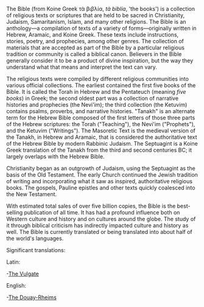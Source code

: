The Bible (from  Koine Greek  τὰ βιβλία,  _tà biblía_, 'the books') is a collection of  religious texts or scriptures that are held to be sacred in Christianity,  Judaism, Samaritanism, Islam, and many other religions. The Bible is an anthology—a compilation of texts of a variety of forms—originally written in Hebrew, Aramaic, and Koine Greek. These texts include instructions, stories, poetry, and prophecies, among other genres. The collection of materials that are accepted as part of the Bible by a particular religious tradition or community is called a biblical canon. Believers in the Bible generally consider it to be a product of divine inspiration, but the way they understand what that means and interpret the text  can vary.

The religious texts were compiled by different religious communities into various official collections. The earliest contained the first five books of the Bible. It is called the Torah in Hebrew and the Pentateuch (meaning  _five books_) in Greek; the second oldest part was a collection of narrative histories and prophecies (the Nevi'im); the third collection (the Ketuvim) contains psalms, proverbs, and narrative histories. "Tanakh" is an alternate term for the Hebrew Bible composed of the first letters of those three parts of the Hebrew scriptures: the Torah ("Teaching"), the Nevi'im ("Prophets"), and the Ketuvim ("Writings"). The Masoretic Text is the medieval version of the Tanakh, in Hebrew and Aramaic, that is considered the authoritative text of the Hebrew Bible by modern Rabbinic Judaism. The Septuagint is a Koine Greek translation of the Tanakh from the third and second centuries BC; it largely overlaps with the Hebrew Bible.

Christianity began as an outgrowth of Judaism, using the Septuagint as the basis of the Old Testament. The early Church continued the Jewish tradition of writing and incorporating what it saw as inspired, authoritative religious books. The gospels, Pauline epistles and other texts  quickly coalesced into the New Testament.

With estimated total sales of over five billion copies, the Bible is the best-selling publication of all time. It has had a profound influence both on Western culture and history and on cultures around the globe. The study of it through biblical criticism has indirectly impacted culture and history as well. The Bible is currently translated or being translated into about half of the world's languages.

Significant translations:

Latin:

-[The Vulgate](Vulgate/Vulgate.md)

English:

-[The Douay-Rheims](Douay-Rheims/Douay-Rheimsindex.md)